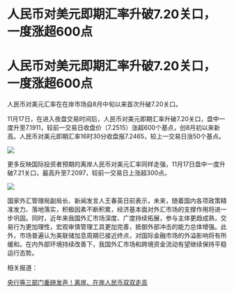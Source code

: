 # 人民币对美元即期汇率升破7.20关口，一度涨超600点

# 人民币对美元即期汇率升破7.20关口，一度涨超600点

人民币对美元汇率在在岸市场自8月中旬以来首次升破7.20关口。

11月17日，在进入夜盘交易时间后，人民币对美元即期汇率升破7.20关口，盘中一度升至7.1911，较前一交易日收盘价（7.2515）涨超600个基点，创8月初以来新高。人民币对美元即期汇率16时30分收盘报7.2465，较上一交易日涨50个基点。

![](https://inews.gtimg.com/om_bt/O4A0k9eR1iLnl4wA8cP2weklS7TF87UUp3Pr9BLk4vRJEAA/1000)

更多反映国际投资者预期的离岸人民币对美元汇率同样走强，11月17日盘中一度升破7.21关口，最高升至7.2097，较前一交易日上涨超300点。

![](https://inews.gtimg.com/om_bt/OeV5aZm11vdHmnnaoObGcNEGiUrh4cv6NFJdUPRFm_mzwAA/1000)

国家外汇管理局副局长、新闻发言人王春英日前表示，未来，随着国内各项政策精准发力、落地落实，积极因素不断积累，经济基本面对外汇市场的支撑作用将进一步巩固。同时，近年来我国外汇市场深度、广度持续拓展，参与主体更趋成熟，交易行为更加理性，宏观审慎管理工具更加完善，抵御外部冲击的能力总体增强。此外，市场普遍认为美联储加息周期已接近终点，对国际金融市场的外溢影响将有所缓和。在内外部环境持续改善下，我国外汇市场和跨境资金流动有望继续保持平稳运行态势。

相关报道：

[央行等三部门重磅发声！离岸、在岸人民币双双走高 ](https://news.qq.com/rain/a/20231117A093RK00)


